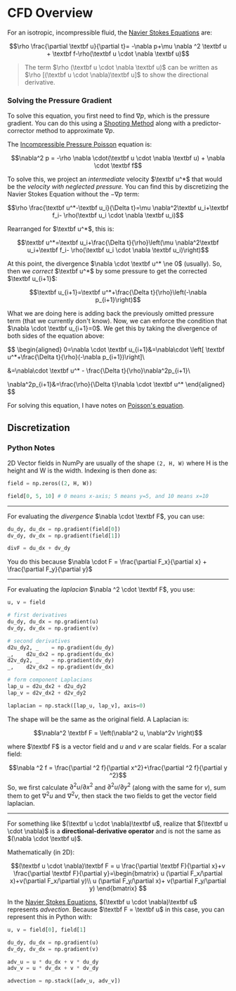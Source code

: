 # CFD Overview


For an isotropic, incompressible fluid, the [Navier Stokes Equations](Navier%20Stokes%20Equations.md) are:

$$\rho \frac{\partial \textbf u}{\partial t}= -\nabla p+\mu \nabla ^2 \textbf u + \textbf f-\rho(\textbf u \cdot \nabla \textbf u)$$

> The term $\rho (\textbf u \cdot \nabla \textbf u)$ can be written as $\rho [(\textbf u \cdot \nabla)\textbf u]$ to show the directional derivative. 

### Solving the Pressure Gradient

To solve this equation, you first need to find $\nabla p$, which is the pressure gradient. You can do this using a [Shooting Method](Ordinary%20Differential%20Equations.md#^9586fd) along with a predictor-corrector method to approximate $\nabla p$. 

The [Incompressible Pressure Poisson](Navier%20Stokes%20Equations.md#Incompressible%20Pressure%20Poisson) equation is:

$$\nabla^2 p = -\rho \nabla \cdot(\textbf u \cdot \nabla \textbf u) + \nabla \cdot \textbf f$$

To solve this, we project an *intermediate* velocity $\textbf u^*$ that would be the *velocity with neglected pressure.* You can find this by discretizing the Navier Stokes Equation without the $- \nabla p$ term:

$$\rho \frac{\textbf u^*-\textbf u_i}{\Delta t}=\mu \nabla^2\textbf u_i+\textbf f_i- \rho(\textbf u_i \cdot \nabla \textbf u_i)$$

Rearranged for $\textbf u^*$, this is:

$$\textbf u^*=\textbf u_i+\frac{\Delta t}{\rho}\left(\mu \nabla^2\textbf u_i+\textbf f_i- \rho(\textbf u_i \cdot \nabla \textbf u_i)\right)$$

At this point, the divergence $\nabla \cdot \textbf u^* \ne 0$ (usually). So, then we *correct* $\textbf u^*$ by some pressure to get the corrected $\textbf u_{i+1}$:

$$\textbf u_{i+1}=\textbf u^*+\frac{\Delta t}{\rho}\left(-\nabla p_{i+1}\right)$$

What we are doing here is adding back the previously omitted pressure term (that we currently don't know). Now, we can enforce the condition that $\nabla \cdot \textbf u_{i+1}=0$. We get this by taking the divergence of both sides of the equation above:

$$
\begin{aligned}
0=\nabla \cdot \textbf u_{i+1}&=\nabla\cdot \left[ \textbf u^*+\frac{\Delta t}{\rho}(-\nabla p_{i+1})\right]\\

&=\nabla\cdot \textbf u^* - \frac{\Delta t}{\rho}\nabla^2p_{i+1}\\

\nabla^2p_{i+1}&=\frac{\rho}{\Delta t}\nabla \cdot \textbf u^*
\end{aligned}
$$

For solving this equation, I have notes on [Poisson's equation](Poisson's%20equation.md). 

## Discretization 

### Python Notes

2D Vector fields in NumPy are usually of the shape `(2, H, W)` where H is the height and W is the width. Indexing is then done as:
```python
field = np.zeros((2, H, W))

field[0, 5, 10] # 0 means x-axis; 5 means y=5, and 10 means x=10
```

--- 
For evaluating the *divergence* $\nabla \cdot \textbf F$, you can use:
```python
du_dy, du_dx = np.gradient(field[0])
dv_dy, dv_dx = np.gradient(field[1])

divF = du_dx + dv_dy
```

You do this because $\nabla \cdot F = \frac{\partial F_x}{\partial x} + \frac{\partial F_y}{\partial y}$ 


---

For evaluating the *laplacian* $\nabla ^2 \cdot \textbf F$, you use:

```python
u, v = field

# first derivatives
du_dy, du_dx = np.gradient(u)
dv_dy, dv_dx = np.gradient(v)

# second derivatives
d2u_dy2, _    = np.gradient(du_dy)
_,    d2u_dx2 = np.gradient(du_dx)
d2v_dy2, _    = np.gradient(dv_dy)
_,    d2v_dx2 = np.gradient(dv_dx)

# form component Laplacians
lap_u = d2u_dx2 + d2u_dy2
lap_v = d2v_dx2 + d2v_dy2

laplacian = np.stack([lap_u, lap_v], axis=0)
```

The shape will be the same as the original field. A Laplacian is:

$$\nabla^2 \textbf F = \left(\nabla^2 u, \nabla^2v \right)$$

where $\textbf F$ is a vector field and $u$ and $v$ are scalar fields. For a scalar field:

$$\nabla ^2 f = \frac{\partial ^2 f}{\partial x^2}+\frac{\partial ^2 f}{\partial y ^2}$$
So, we first calculate $\partial ^2 u / \partial x^2$ and $\partial ^2 u / \partial y^2$ (along with the same for $v$), sum them to get $\nabla ^2 u$ and $\nabla ^2 v$, then stack the two fields to get the vector field laplacian. 

---

For something like $(\textbf u \cdot \nabla)\textbf u$, realize that $(\textbf u \cdot \nabla)$ is a **directional-derivative operator** and is not the same as $(\nabla \cdot \textbf u)$. 

Mathematically (in 2D):

$$(\textbf u \cdot \nabla)\textbf F = u \frac{\partial \textbf F}{\partial x}+v \frac{\partial \textbf F}{\partial y}=\begin{bmatrix}
u (\partial F_x/\partial x)+v(\partial F_x/\partial y)\\
u (\partial F_y/\partial x)+ v(\partial F_y/\partial y)
\end{bmatrix}
$$


In the [Navier Stokes Equations](Navier%20Stokes%20Equations.md), $(\textbf u \cdot \nabla)\textbf u$ represents *advection*. Because $\textbf F = \textbf u$ in this case, you can represent this in Python with:

```python
u, v = field[0], field[1]

du_dy, du_dx = np.gradient(u)
dv_dy, dv_dx = np.gradient(v)

adv_u = u * du_dx + v * du_dy 
adv_v = u * dv_dx + v * dv_dy 

advection = np.stack([adv_u, adv_v]) 
```